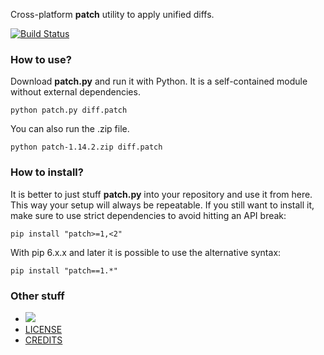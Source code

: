 Cross-platform **patch** utility to apply unified diffs.

[![Build Status](https://img.shields.io/travis/techtonik/python-patch.svg)](https://travis-ci.org/techtonik/python-patch)

### How to use?

Download **patch.py** and run it with Python. It is a self-contained module without external dependencies.

    python patch.py diff.patch

You can also run the .zip file.
    
    python patch-1.14.2.zip diff.patch

### How to install?

It is better to just stuff **patch.py** into your repository and use it from here. This way your setup
will always be repeatable. If you still want to install it, make sure to use strict dependencies to
avoid hitting an API break:

    pip install "patch>=1,<2"

With pip 6.x.x and later it is possible to use the alternative syntax:


    pip install "patch==1.*"


### Other stuff

* <a href="https://gratipay.com/techtonik/"><img src='https://img.shields.io/gratipay/techtonik.svg'/></a>
* [LICENSE](doc/LICENSE)
* [CREDITS](doc/CREDITS)
